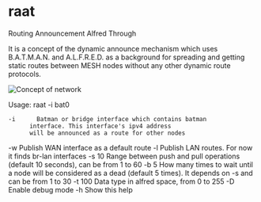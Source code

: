 # raat
Routing Announcement Alfred Through

It is a concept of the dynamic announce mechanism which uses B.A.T.M.A.N. and A.L.F.R.E.D. as a background for spreading and getting static routes between MESH nodes without any other dynamic route protocols.

![Concept of network](https://github.com/nickbash11/raat/blob/master/raat-network.png)


Usage: raat -i bat0

	-i      Batman or bridge interface which contains batman
          interface. This interface's ipv4 address
          will be announced as a route for other nodes 
  -w      Publish WAN interface as a default route
	-l	    Publish LAN routes. For now it finds br-lan interfaces
	-s 10		Range between push and pull operations
			    (default 10 seconds), can be from 1 to 60
	-b 5		How many times to wait until a node will be
			    considered as a dead (default 5 times). It
			    depends on -s and can be from 1 to 30
	-t 100	Data type in alfred space, from 0 to 255
	-D		  Enable debug mode
	-h		  Show this help
